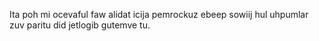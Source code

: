 Ita poh mi ocevaful faw alidat icija pemrockuz ebeep sowiij hul uhpumlar zuv paritu did jetlogib gutemve tu.